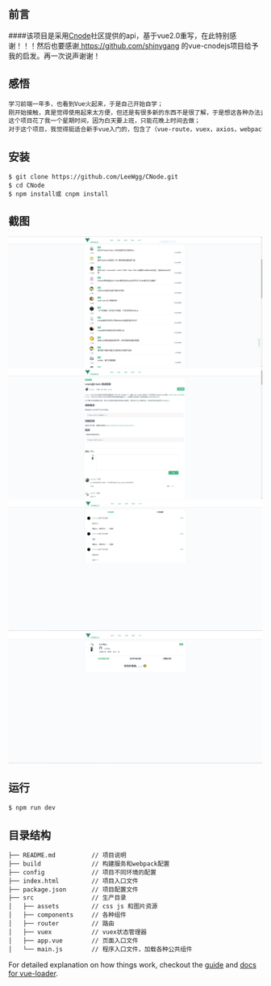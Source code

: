 ## 前言

####该项目是采用<a href="https://cnodejs.org/api">Cnode</a>社区提供的api，基于vue2.0重写，在此特别感谢！！！然后也要感谢<a href="https://github.com/shinygang" target="_blank"> https://github.com/shinygang </a>的vue-cnodejs项目给予我的启发。再一次说声谢谢！

## 感悟

``` bash
学习前端一年多，也看到Vue火起来，于是自己开始自学；
刚开始接触，真是觉得使用起来太方便，但还是有很多新的东西不是很了解，于是想这各种办法去学习去练习；
这个项目花了我一个星期时间，因为白天要上班，只能花晚上时间去做；
对于这个项目，我觉得挺适合新手vue入门的，包含了（vue-route，vuex，axios，webpack等基本知识），所以我希望新人可以多看看；
```

## 安装

``` bash
$ git clone https://github.com/LeeWgg/CNode.git
$ cd CNode
$ npm install或 cnpm install
```
## 截图
![v1](src/assets/v1.PNG)
![v2](src/assets/v2.PNG)
![v3](src/assets/v3.PNG)
![v4](src/assets/v4.PNG)

## 运行

``` bash
$ npm run dev
```
## 目录结构

``` bash
├── README.md          // 项目说明
├── build              // 构建服务和webpack配置
├── config             // 项目不同环境的配置
├── index.html         // 项目入口文件
├── package.json       // 项目配置文件
├── src                // 生产目录
│   ├── assets         // css js 和图片资源
│   ├── components     // 各种组件
│   ├── router         // 路由
│   ├── vuex           // vuex状态管理器
│   ├── app.vue        // 页面入口文件
│   └── main.js        // 程序入口文件，加载各种公共组件
```

For detailed explanation on how things work, checkout the [guide](http://vuejs-templates.github.io/webpack/) and [docs for vue-loader](http://vuejs.github.io/vue-loader).
